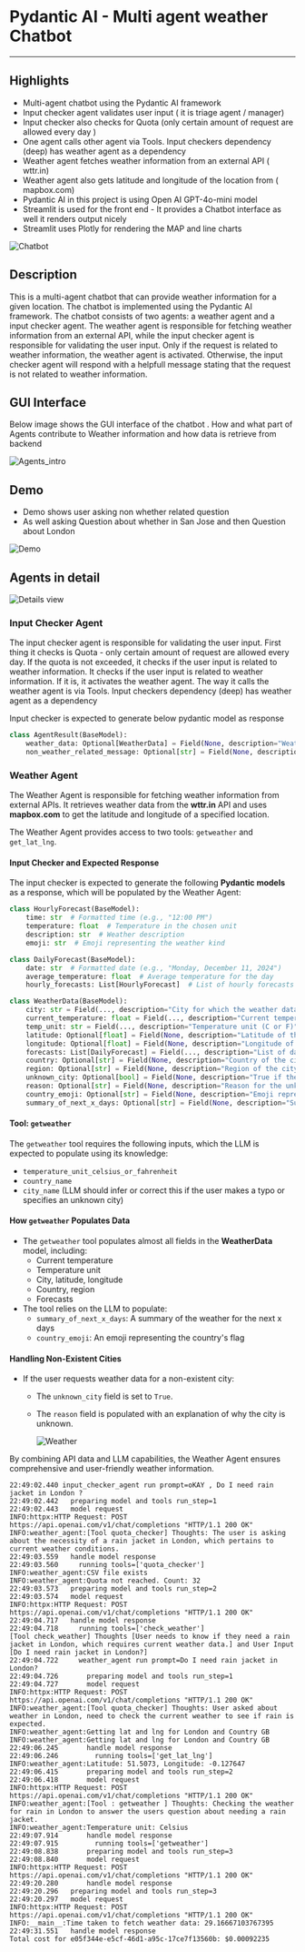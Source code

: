 
# Pydantic AI - Multi agent weather Chatbot

---

## Highlights

- Multi-agent chatbot using the Pydantic AI framework
- Input checker agent validates user input ( it is triage agent / manager)
- Input checker also checks for Quota (only certain amount of request are allowed every day )
- One agent calls other agent via Tools. Input checkers dependency (deep) has weather agent as a dependency
- Weather agent fetches weather information from an external API ( wttr.in)
- Weather agent also gets latitude and longitude of the location from ( mapbox.com)
- Pydantic AI in this project is using Open AI GPT-4o-mini model
- Streamlit is used for the front end - It provides a Chatbot interface as well it renders output nicely 
- Streamlit uses Plotly for rendering the MAP and line charts 

![Chatbot](pydantic_ai/static/Pydantic_ai.png)

## Description

This is a multi-agent chatbot that can provide weather information for a given location.
The chatbot is implemented using the Pydantic AI framework.
The chatbot consists of two agents: a weather agent and a input checker agent.
The weather agent is responsible for fetching weather information from an external API,
while the input checker agent is responsible for validating the user input. Only if the request is related 
to weather information, the weather agent is activated. Otherwise, the input checker agent will respond with a helpfull 
message stating that the request is not related to weather information.

## GUI Interface

Below image shows the GUI interface of the chatbot . How and what part of Agents contribute to Weather information
and how data is retrieve from backend 

![Agents_intro](pydantic_ai/static/agents_gui_intro.png)

## Demo 

- Demo shows user asking non whether related question
- As well asking Question about whether in San Jose and then Question about London 

![Demo](pydantic_ai/static/demo.gif)

## Agents in detail 

![Details view](pydantic_ai/static/Pydantic_ai_details.png)

### Input Checker Agent

The input checker agent is responsible for validating the user input.
First thing it checks is Quota - only certain amount of request are allowed every day.
If the quota is not exceeded, it checks if the user input is related to weather information.
It checks if the user input is related to weather information. If it is, it activates the weather agent.
The way it calls the weather agent is via Tools. Input checkers dependency (deep) has weather agent as a dependency

Input checker is expected to generate below pydantic model as response 

```python
class AgentResult(BaseModel):
    weather_data: Optional[WeatherData] = Field(None, description="Weather data")
    non_weather_related_message: Optional[str] = Field(None, description="Generated in event of non-weather related input")
```

### Weather Agent

The Weather Agent is responsible for fetching weather information from external APIs. It retrieves weather data from the **wttr.in** API and uses **mapbox.com** to get the latitude and longitude of a specified location.

The Weather Agent provides access to two tools: `getweather` and `get_lat_lng`.

#### Input Checker and Expected Response

The input checker is expected to generate the following **Pydantic models** as a response, which will be populated by the Weather Agent:

```python
class HourlyForecast(BaseModel):
    time: str  # Formatted time (e.g., "12:00 PM")
    temperature: float  # Temperature in the chosen unit
    description: str  # Weather description
    emoji: str  # Emoji representing the weather kind

class DailyForecast(BaseModel):
    date: str  # Formatted date (e.g., "Monday, December 11, 2024")
    average_temperature: float  # Average temperature for the day
    hourly_forecasts: List[HourlyForecast]  # List of hourly forecasts

class WeatherData(BaseModel):
    city: str = Field(..., description="City for which the weather data is retrieved")
    current_temperature: float = Field(..., description="Current temperature in the chosen unit")
    temp_unit: str = Field(..., description="Temperature unit (C or F)")
    latitude: Optional[float] = Field(None, description="Latitude of the city")
    longitude: Optional[float] = Field(None, description="Longitude of the city")
    forecasts: List[DailyForecast] = Field(..., description="List of daily forecasts")
    country: Optional[str] = Field(None, description="Country of the city")
    region: Optional[str] = Field(None, description="Region of the city")
    unknown_city: Optional[bool] = Field(None, description="True if the city is unknown")
    reason: Optional[str] = Field(None, description="Reason for the unknown city")
    country_emoji: Optional[str] = Field(None, description="Emoji representing the country's flag")
    summary_of_next_x_days: Optional[str] = Field(None, description="Summary of the weather for the next x days")
```

#### Tool: `getweather`

The `getweather` tool requires the following inputs, which the LLM is expected to populate using its knowledge:
- `temperature_unit_celsius_or_fahrenheit`
- `country_name`
- `city_name` (LLM should infer or correct this if the user makes a typo or specifies an unknown city)

#### How `getweather` Populates Data
- The `getweather` tool populates almost all fields in the **WeatherData** model, including:
  - Current temperature
  - Temperature unit
  - City, latitude, longitude
  - Country, region
  - Forecasts
- The tool relies on the LLM to populate:
  - `summary_of_next_x_days`: A summary of the weather for the next x days
  - `country_emoji`: An emoji representing the country's flag

#### Handling Non-Existent Cities
- If the user requests weather data for a non-existent city:
  - The `unknown_city` field is set to `True`.
  - The `reason` field is populated with an explanation of why the city is unknown.
  
    ![Weather](pydantic_ai/static/invalid_city.png)
  
By combining API data and LLM capabilities, the Weather Agent ensures comprehensive and user-friendly weather information.





```shell
22:49:02.440 input_checker_agent run prompt=oKAY , Do I need rain jacket in London ? 
22:49:02.442   preparing model and tools run_step=1
22:49:02.443   model request
INFO:httpx:HTTP Request: POST https://api.openai.com/v1/chat/completions "HTTP/1.1 200 OK"
INFO:weather_agent:[Tool quota_checker] Thoughts: The user is asking about the necessity of a rain jacket in London, which pertains to current weather conditions.
22:49:03.559   handle model response
22:49:03.560     running tools=['quota_checker']
INFO:weather_agent:CSV file exists
INFO:weather_agent:Quota not reached. Count: 32
22:49:03.573   preparing model and tools run_step=2
22:49:03.574   model request
INFO:httpx:HTTP Request: POST https://api.openai.com/v1/chat/completions "HTTP/1.1 200 OK"
22:49:04.717   handle model response
22:49:04.718     running tools=['check_weather']
[Tool check_weather] Thoughts [User needs to know if they need a rain jacket in London, which requires current weather data.] and User Input [Do I need rain jacket in London?]
22:49:04.722     weather_agent run prompt=Do I need rain jacket in London?
22:49:04.726       preparing model and tools run_step=1
22:49:04.727       model request
INFO:httpx:HTTP Request: POST https://api.openai.com/v1/chat/completions "HTTP/1.1 200 OK"
INFO:weather_agent:[Tool quota_checker] Thoughts: User asked about weather in London, need to check the current weather to see if rain is expected.
INFO:weather_agent:Getting lat and lng for London and Country GB
INFO:weather_agent:Getting lat and lng for London and Country GB
22:49:06.245       handle model response
22:49:06.246         running tools=['get_lat_lng']
INFO:weather_agent:Latitude: 51.5073, Longitude: -0.127647
22:49:06.415       preparing model and tools run_step=2
22:49:06.418       model request
INFO:httpx:HTTP Request: POST https://api.openai.com/v1/chat/completions "HTTP/1.1 200 OK"
INFO:weather_agent:[Tool : getweather ] Thoughts: Checking the weather for rain in London to answer the users question about needing a rain jacket.
INFO:weather_agent:Temperature unit: Celsius
22:49:07.914       handle model response
22:49:07.915         running tools=['getweather']
22:49:08.838       preparing model and tools run_step=3
22:49:08.840       model request
INFO:httpx:HTTP Request: POST https://api.openai.com/v1/chat/completions "HTTP/1.1 200 OK"
22:49:20.280       handle model response
22:49:20.296   preparing model and tools run_step=3
22:49:20.297   model request
INFO:httpx:HTTP Request: POST https://api.openai.com/v1/chat/completions "HTTP/1.1 200 OK"
INFO:__main__:Time taken to fetch weather data: 29.16667103767395
22:49:31.551   handle model response
Total cost for e05f344e-e5cf-46d1-a95c-17ce7f13560b: $0.00092235
```